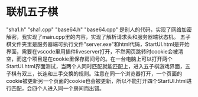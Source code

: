 # 联机五子棋
"sha1.h" "sha1.cpp" "base64.h" "base64.cpp" 是别人的代码，实现了网络加密解密，我实现了main.cpp里的内容，实现了解析请求头和服务器端状态机。
五子棋文件夹里是服务器端可执行文件"server.exe"和html代码，StartUI.html是开始界面，需要在vscode里用插件liveserver打开，不然网页跳转时cookie会被清空，而这个项目是在cookie里保存房间号的。在一台电脑上可以打开两个StartUI.html界面测试，当两个人同时匹配就能匹配上，进入五子棋游戏界面，五子棋有双三，长连和三手交换的规则。注意在同一个浏览器打开，一个页面的cookie被更新另一个页面的cookie也会被更新，所以不能打开四个StartUI.html进行匹配，会四个人进入同一个房间而出错。
